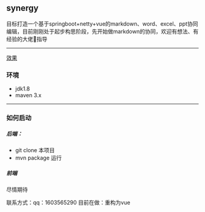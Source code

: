 ## synergy
目标打造一个基于springboot+netty+vue的markdown、word、excel、ppt协同编辑，目前刚刚处于起步构思阶段，先开始做markdown的协同，欢迎有想法、有经验的大佬🧍‍️指导

___
[效果](https://github.com/NiuXiangQian/synergy/blob/master/image/demo.gif)
### 环境
- jdk1.8
- maven 3.x
---
### 如何启动
##### 后端：
- git clone 本项目
- mvn package
运行

##### 前端 
尽情期待

联系方式：qq：1603565290
目前在做：重构为vue
